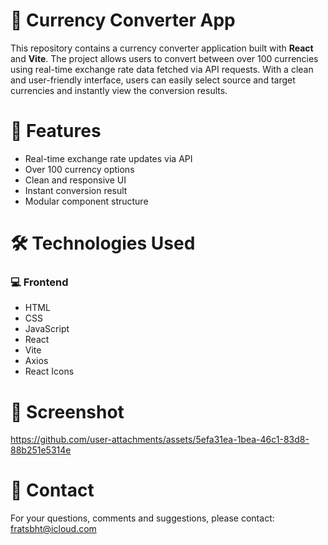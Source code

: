 # 💱 Currency Converter App

This repository contains a currency converter application built with **React** and **Vite**. The project allows users to convert between over 100 currencies using real-time exchange rate data fetched via API requests. With a clean and user-friendly interface, users can easily select source and target currencies and instantly view the conversion results.

# 🚀 Features

- Real-time exchange rate updates via API  
- Over 100 currency options  
- Clean and responsive UI  
- Instant conversion result  
- Modular component structure

# 🛠️ Technologies Used

### 💻 Frontend
- HTML  
- CSS  
- JavaScript  
- React  
- Vite  
- Axios  
- React Icons

# 📸 Screenshot



https://github.com/user-attachments/assets/5efa31ea-1bea-46c1-83d8-88b251e5314e




# 📨 Contact

For your questions, comments and suggestions, please contact: fratsbht@icloud.com
